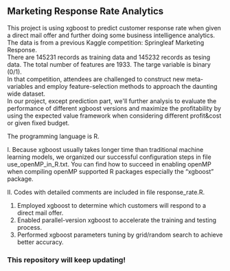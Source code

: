 ## Marketing Response Rate Analytics
This project is using xgboost to predict customer response rate when given a direct mail offer and further doing some business intelligence analytics.  
The data is from a previous Kaggle competition: Springleaf Marketing Response.  
There are 145231 records as training data and 145232 records as tesing data. The total number of features are 1933. The targe variable is binary (0/1).  
In that competition, attendees are challenged to construct new meta-variables and employ feature-selection methods to approach the daunting wide dataset.  
In our project, except prediction part, we'll further analysis to evaluate the performance of different xgboost versions and maximize the profitability by using the expected value framework when considering different profit&cost or given fixed budget. 

The programming language is R.

I. Because xgboost usually takes longer time than traditional machine learning models, we organized our successful configuration steps in file use_openMP_in_R.txt. You can find how to succeed in enabling openMP when compiling openMP supported R packages especially the “xgboost” package.

II. Codes with detailed comments are included in file response_rate.R. 
1. Employed xgboost to determine which customers will respond to a direct mail offer.   
2. Enabled parallel-version xgboost to accelerate the training and testing process.  
3. Performed xgboost parameters tuning by grid/random search to achieve better accuracy. 


### This repository will keep updating!
